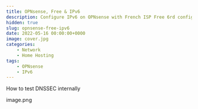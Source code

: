 ```yaml
---
title: OPNsense, Free & IPv6
description: Configure IPv6 on OPNsense with French ISP Free 6rd configuration
hidden: true
slug: opnsense-free-ipv6
date: 2022-05-16 00:00:00+0000
image: cover.jpg
categories:
    - Network
    - Home Hosting
tags:
    - OPNsense
    - IPv6
---
```


How to test DNSSEC internally

image.png